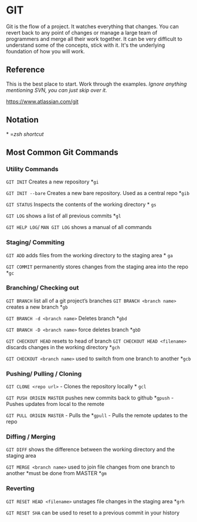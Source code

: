 # GIT

Git is the flow of a project. It watches everything that changes. You can revert back to any point of changes or manage a large team of programmers and merge all their work together. It can be very difficult to understand some of the concepts, stick with it. It's the underlying foundation of how you will work.

## Reference

This is the best place to start. Work through the examples. *Ignore anything mentioning SVN, you can just skip over it.*

<https://www.atlassian.com/git>

## Notation
 \* =*zsh shortcut*

## Most Common Git Commands

### Utility Commands

`GIT INIT` 	Creates a new repository
\*`gi`

`GIT INIT --bare` 	Creates a new bare repository. Used as a central repo
\*`gib`

`GIT STATUS`	Inspects the contents of the working directory
\* `gs`

`GIT LOG`		shows a list of all previous commits
\*`gl`

`GIT HELP LOG`/ `MAN GIT LOG`	shows a manual of all commands

### Staging/ Commiting

`GIT ADD`		adds files from the working directory to the staging area
\* `ga`

`GIT COMMIT`	permanently stores changes from the staging area into the repo
\*`gc`

### Branching/ Checking out
`GIT BRANCH`	list all of a git project’s branches
`GIT BRANCH <branch name>`	creates a new branch
\*`gb`


`GIT BRANCH -d <branch name>`	Deletes branch
\*`gbd`

`GIT BRANCH -D <branch name>`	force deletes branch
\*`gbD`

`GIT CHECKOUT HEAD`     resets to head of branch
`GIT CHECKOUT HEAD <filename>`	discards changes in the working directory
\*`gch`

`GIT CHECKOUT <branch name>` 	used to switch from one branch to another
\*`gcb`

### Pushing/ Pulling / Cloning
`GIT CLONE <repo url>` - Clones the repository locally
\* `gcl`

`GIT PUSH ORIGIN MASTER` pushes new commits back to github
\*`gpush` - Pushes updates from local to the remote

`GIT PULL ORIGIN MASTER` - Pulls the
\*`gpull` - Pulls the remote updates to the repo

### Diffing / Merging
`GIT DIFF` shows the difference between the working directory and the staging area

`GIT MERGE <branch name>`	used to join file changes from one branch to another *must be done from MASTER
\*`gm`

### Reverting

`GIT RESET HEAD <filename>` 	unstages file changes in the staging area
\*`grh`

`GIT RESET SHA`	can be used to reset to a previous commit in your history
